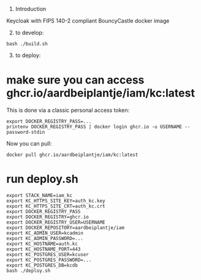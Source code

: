 1. Introduction

Keycloak with FIPS 140-2 compliant BouncyCastle docker image

2. to develop:
```
bash ./build.sh
```

3. to deploy:

# make sure you can access ghcr.io/aardbeiplantje/iam/kc:latest

This is done via a classic personal access token:
```
export DOCKER_REGISTRY_PASS=...
printenv DOCKER_REGISTRY_PASS | docker login ghcr.io -u USERNAME --password-stdin
```

Now you can pull:
```
docker pull ghcr.io/aardbeiplantje/iam/kc:latest
```

# run deploy.sh
```
export STACK_NAME=iam_kc
export KC_HTTPS_SITE_KEY=auth_kc.key
export KC_HTTPS_SITE_CRT=auth_kc.crt
export DOCKER_REGISTRY_PASS
export DOCKER_REGISTRY=ghcr.io
export DOCKER_REGISTRY_USER=USERNAME
export DOCKER_REPOSITORY=aardbeiplantje/iam
export KC_ADMIN_USER=kcadmin
export KC_ADMIN_PASSWORD=...
export KC_HOSTNAME=auth.kc
export KC_HOSTNAME_PORT=443
export KC_POSTGRES_USER=kcuser
export KC_POSTGRES_PASSWORD=...
export KC_POSTGRES_DB=kcdb
bash ./deploy.sh
```
